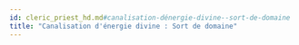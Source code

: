 ```yaml
---
id: cleric_priest_hd.md#canalisation-dénergie-divine--sort-de-domaine
title: "Canalisation d'énergie divine : Sort de domaine"
---
```


